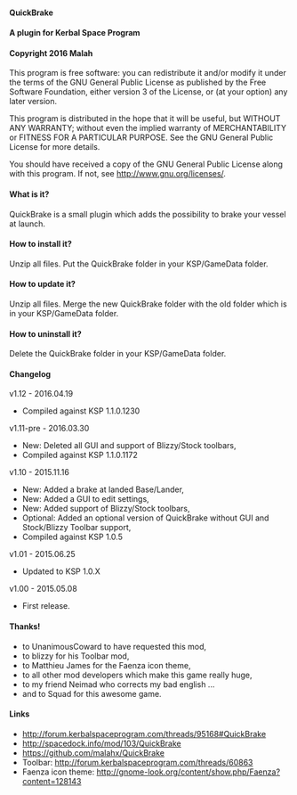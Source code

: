 ﻿#### QuickBrake
#### A plugin for Kerbal Space Program
#### Copyright 2016 Malah

This program is free software: you can redistribute it and/or modify
it under the terms of the GNU General Public License as published by
the Free Software Foundation, either version 3 of the License, or
(at your option) any later version.

This program is distributed in the hope that it will be useful,
but WITHOUT ANY WARRANTY; without even the implied warranty of
MERCHANTABILITY or FITNESS FOR A PARTICULAR PURPOSE.  See the
GNU General Public License for more details.

You should have received a copy of the GNU General Public License
along with this program.  If not, see <http://www.gnu.org/licenses/>. 


#### What is it?

QuickBrake is a small plugin which adds the possibility to brake your vessel at launch.

#### How to install it?

Unzip all files. Put the QuickBrake folder in your KSP/GameData folder.

#### How to update it?

Unzip all files. Merge the new QuickBrake folder with the old folder which is in your KSP/GameData folder.

#### How to uninstall it?

Delete the QuickBrake folder in your KSP/GameData folder.

#### Changelog

v1.12 - 2016.04.19
* Compiled against KSP 1.1.0.1230

v1.11-pre - 2016.03.30
* New: Deleted all GUI and support of Blizzy/Stock toolbars,
* Compiled against KSP 1.1.0.1172

v1.10 - 2015.11.16
* New: Added a brake at landed Base/Lander,
* New: Added a GUI to edit settings,
* New: Added support of Blizzy/Stock toolbars,
* Optional: Added an optional version of QuickBrake without GUI and Stock/Blizzy Toolbar support,
* Compiled against KSP 1.0.5

v1.01 - 2015.06.25
* Updated to KSP 1.0.X

v1.00 - 2015.05.08
* First release.

#### Thanks!

* to UnanimousCoward to have requested this mod,
* to blizzy for his Toolbar mod,
* to Matthieu James for the Faenza icon theme,
* to all other mod developers which make this game really huge,
* to my friend Neimad who corrects my bad english ...
* and to Squad for this awesome game.

#### Links

* http://forum.kerbalspaceprogram.com/threads/95168#QuickBrake
* http://spacedock.info/mod/103/QuickBrake
* https://github.com/malahx/QuickBrake
* Toolbar: http://forum.kerbalspaceprogram.com/threads/60863
* Faenza icon theme: http://gnome-look.org/content/show.php/Faenza?content=128143
